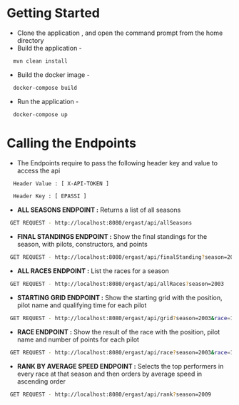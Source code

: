 # Getting Started 

* Clone the application , and open the command prompt from the home directory
* Build the application - 

```bash
  mvn clean install
```

* Build the docker image - 
```bash
  docker-compose build
```

* Run the application  - 

```bash
  docker-compose up
```
# Calling the Endpoints
* The Endpoints require to pass the following header key and value to access the api
```bash
  Header Value : [ X-API-TOKEN ]
```
```bash
  Header Key : [ EPASSI ]
```

* **ALL SEASONS ENDPOINT :**  Returns a list of all seasons 
 ```bash
  GET REQUEST - http://localhost:8080/ergast/api/allSeasons
```

* **FINAL STANDINGS ENDPOINT :**  Show the final standings for the season, with pilots, constructors, and points
 ```bash
  GET REQUEST - http://localhost:8080/ergast/api/finalStanding?season=2003
```

* **ALL RACES ENDPOINT :**  List the races for a season
 ```bash
  GET REQUEST - http://localhost:8080/ergast/api/allRaces?season=2003
```

* **STARTING GRID ENDPOINT :**  Show the starting grid with the position, pilot name and qualifying time for each pilot
 ```bash
  GET REQUEST - http://localhost:8080/ergast/api/grid?season=2003&race=1
```

* **RACE ENDPOINT :**  Show the result of the race with the position, pilot name and number of points for each pilot
 ```bash
  GET REQUEST - http://localhost:8080/ergast/api/race?season=2003&race=1
```

* **RANK BY AVERAGE SPEED ENDPOINT :**  Selects the top performers in every race at that season and then orders by average speed in ascending order
 ```bash
  GET REQUEST - http://localhost:8080/ergast/api/rank?season=2009
```

